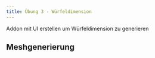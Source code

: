 ```yaml
---
title: Übung 3 - Würfeldimension
---
```


Addon mit UI erstellen um Würfeldimension zu generieren

## Meshgenerierung
